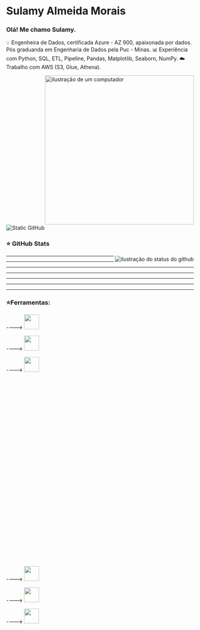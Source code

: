 # Sulamy Almeida Morais
### Olá! Me chamo Sulamy.
💡 Engenheira de Dados, certificada Azure - AZ 900, apaixonada por dados. Pós graduanda em Engenharia de Dados pela Puc - Minas.
📊 Experiência com Python, SQL, ETL, Pipeline, Pandas, Matplotlib, Seaborn, NumPy.
☁️ Trabalho com AWS (S3, Glue, Athena).

<img src="https://raw.githubusercontent.com/MicaelliMedeiros/micaellimedeiros/master/image/computer-illustration.png" alt="ilustração de um computador" min-width="400px" max-width="400px" width="400px" align="right">


<img src="https://img.shields.io/static/v1?label=Overview&message=SulamyLobato&color=f8efd4&style=for-the-badge&logo=GitHub" alt="Static GitHub">

### ⭐ GitHub Stats

<img align='right' src="https://github-readme-stats.vercel.app/api?username=SulamyLobato&show_icons=true&title_color=783c00&text_color=af552e&icon_color=783c00&bg_color=f8efd4&cache_seconds=2300" alt="ilustração do status do github">


---
---
---
---
---
---
---
### ⭐Ferramentas:

---->   <img src="https://cdn.jsdelivr.net/gh/devicons/devicon/icons/mysql/mysql-original.svg" width="40" height="40"/>

---->   <img src="https://cdn.jsdelivr.net/gh/devicons/devicon/icons/git/git-original.svg" width="40" height="40"/>

---->   <img src="https://cdn.jsdelivr.net/gh/devicons/devicon@latest/icons/azuresqldatabase/azuresqldatabase-original.svg"  width="40" height="40" />
<svg viewBox="0 0 128 128">

---->   <img src="https://cdn.jsdelivr.net/gh/devicons/devicon@latest/icons/amazonwebservices/amazonwebservices-original-wordmark.svg"  width="40" height="40"/>

---->   <img src="https://cdn.jsdelivr.net/gh/devicons/devicon/icons/html5/html5-original.svg" width="40" height="40"/> 

---->   <img src="https://cdn.jsdelivr.net/gh/devicons/devicon@latest/icons/jupyter/jupyter-original.svg" width="40" height="40" />








        






  

